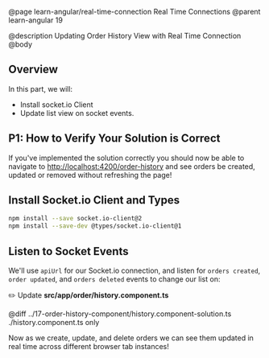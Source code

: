 @page learn-angular/real-time-connection Real Time Connections
@parent learn-angular 19

@description Updating Order History View with Real Time Connection
@body

## Overview

In this part, we will:

- Install socket.io Client
- Update list view on socket events.

## P1: How to Verify Your Solution is Correct

If you've implemented the solution correctly you should now be able to navigate to <a href="http://localhost:4200/order-history" target="\_blank">http://localhost:4200/order-history</a> and see orders be created, updated or removed without refreshing the page!

## Install Socket.io Client and Types

```bash
npm install --save socket.io-client@2
npm install --save-dev @types/socket.io-client@1
```

## Listen to Socket Events

We'll use `apiUrl` for our Socket.io connection, and listen for `orders created`, `order updated`, and `orders deleted` events to change our list on:

✏️ Update **src/app/order/history.component.ts**

@diff ../17-order-history-component/history.component-solution.ts ./history.component.ts only

Now as we create, update, and delete orders we can see them updated in real time across different browser tab instances!
